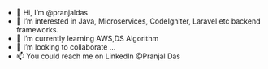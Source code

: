 - 👋 Hi, I’m @pranjaldas
- 👀 I’m interested in Java, Microservices, CodeIgniter, Laravel etc backend frameworks.
- 🌱 I’m currently learning AWS,DS Algorithm
- 💞️ I’m looking to collaborate ...
- 📫 You could reach me on LinkedIn @Pranjal Das

<!---
pranjaldas/pranjaldas is a ✨ special ✨ repository because its `README.md` (this file) appears on your GitHub profile.
You can click the Preview link to take a look at your changes.
--->
